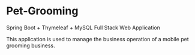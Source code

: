 # Pet-Grooming
Spring Boot + Thymeleaf + MySQL Full Stack Web Application

This application is used to manage the business operation of a mobile pet grooming business. 
